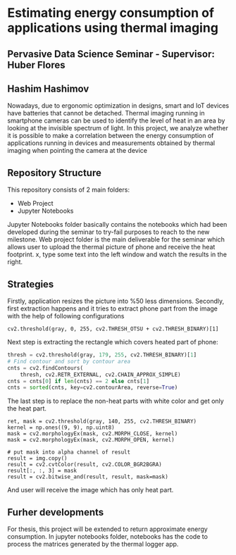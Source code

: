 # Estimating energy consumption of applications using thermal imaging
## Pervasive Data Science Seminar - Supervisor: Huber Flores
## Hashim Hashimov


 Nowadays, due to ergonomic optimization in designs, smart and IoT devices have batteries that cannot be detached. Thermal imaging running in smartphone cameras can be used to identify the level of heat in an area by looking at the invisible spectrum of light. In this project, we analyze whether it is possible to make a correlation between the energy consumption of applications running in devices and measurements obtained by thermal imaging when pointing the camera at the device
 
## Repository Structure
This repository consists of 2 main folders:
- Web Project
- Jupyter Notebooks

Jupyter Notebooks folder basically contains the notebooks which had been developed during the seminar to try-fail purposes to reach to the new milestone. 
Web project folder is the main deliverable for the seminar which allows user to upload the thermal picture of phone and receive the heat footprint. 
x, type some text into the left window and
watch the results in the right.

## Strategies
Firstly, application resizes the picture into %50 less dimensions. Secondly, first extraction happens and it tries to extract phone part from the image with the help of following configurations

`cv2.threshold(gray, 0, 255, cv2.THRESH_OTSU + cv2.THRESH_BINARY)[1]`

Next step is extracting the rectangle which covers heated part of phone:
```python
thresh = cv2.threshold(gray, 179, 255, cv2.THRESH_BINARY)[1]
# Find contour and sort by contour area
cnts = cv2.findContours(
    thresh, cv2.RETR_EXTERNAL, cv2.CHAIN_APPROX_SIMPLE)
cnts = cnts[0] if len(cnts) == 2 else cnts[1]
cnts = sorted(cnts, key=cv2.contourArea, reverse=True)
```

The last step is to replace the non-heat parts with white color and get only the heat part. 
```
ret, mask = cv2.threshold(gray, 140, 255, cv2.THRESH_BINARY)
kernel = np.ones((9, 9), np.uint8)
mask = cv2.morphologyEx(mask, cv2.MORPH_CLOSE, kernel)
mask = cv2.morphologyEx(mask, cv2.MORPH_OPEN, kernel)

# put mask into alpha channel of result
result = img.copy()
result = cv2.cvtColor(result, cv2.COLOR_BGR2BGRA)
result[:, :, 3] = mask
result = cv2.bitwise_and(result, result, mask=mask)
```

And user will receive the image which has only heat part.

## Furher developments
For thesis, this project will be extended to return approximate energy consumption. In jupyter notebooks folder, notebooks has the code to process the matrices generated by the thermal logger app.